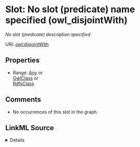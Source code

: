 

# Slot: No slot (predicate) name specified (owl_disjointWith)


_No slot (predicate) description specified_







URI: [owl:disjointWith](http://www.w3.org/2002/07/owl#disjointWith)



<!-- no inheritance hierarchy -->








## Properties

* Range: [Any](../classes/Any.md)&nbsp;or&nbsp;<br />[OwlClass](../classes/OwlClass.md)&nbsp;or&nbsp;<br />[RdfsClass](../classes/RdfsClass.md)





## Comments

* No occurrences of this slot in the graph.



## LinkML Source

<details>

```yaml
name: owl_disjointWith
description: No slot (predicate) description specified
title: No slot (predicate) name specified
comments:
- No occurrences of this slot in the graph.
from_schema: sawgraph-kg
rank: 1000
slot_uri: owl:disjointWith
alias: owl_disjointWith
union_of:
- '{''domain'': ''owl_Class''}'
- '{''domain'': ''rdfs_Class''}'
range: Any
any_of:
- range: owl_Class
- range: rdfs_Class

```
</details>